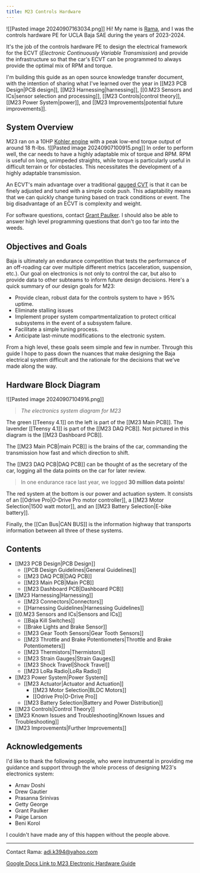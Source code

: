 ```yaml
---
title: M23 Controls Hardware
---
```

![[Pasted image 20240907163034.png]]
Hi! My name is [Rama](https://www.linkedin.com/in/ramaditya-kotha/), and I was the controls hardware PE for UCLA Baja SAE during the years of 2023-2024.

It's the job of the controls hardware PE to design the electrical framework for the ECVT (*Electronic Continuously Variable Transmission*) and provide the infrastructure so that the car's ECVT can be programmed to always provide the optimal mix of RPM and torque.

I'm building this guide as an open source knowledge transfer document, with the intention of sharing what I've learned over the year in [[M23 PCB Design|PCB design]], [[M23 Harnessing|harnessing]], [[0.M23 Sensors and ICs|sensor selection and processing]], [[M23 Controls|control theory]], [[M23 Power System|power]], and [[M23 Improvements|potential future improvements]].

## System Overview
M23 ran on a 10HP [Kohler engine](https://www.sae.org/news/press-room/2022/10/kohler-baja-sae) with a peak low-end torque output of around 18 ft-lbs. 
![[Pasted image 20240907100915.png]]
In order to perform well, the car needs to have a highly adaptable mix of torque and RPM. RPM is useful on long, unimpeded straights, while torque is particularly useful in difficult terrain or for obstacles. This necessitates the development of a highly adaptable transmission.

An ECVT's main advantage over a traditional [gauged CVT](https://en.wikipedia.org/wiki/Continuously_variable_transmission) is that it can be finely adjusted and tuned with a simple code push. This adaptability means that we can quickly change tuning based on track conditions or event. The big disadvantage of an ECVT is complexity and weight.

For software questions, contact [Grant Paulker](https://www.linkedin.com/in/grantpauker/). I should also be able to answer high level programming questions that don't go too far into the weeds.

## Objectives and Goals
Baja is ultimately an endurance competition that tests the performance of an off-roading car over multiple different metrics (acceleration, suspension, etc.). Our goal on electronics is not only to control the car, but also to provide data to other subteams to inform future design decisions. Here's a quick summary of our design goals for M23:
- Provide clean, robust data for the controls system to have > 95% uptime.
- Eliminate stalling issues
- Implement proper system compartmentalization to protect critical subsystems in the event of a subsystem failure.
- Facilitate a simple tuning process.
- Anticipate last-minute modifications to the electronic system.

From a high level, these goals seem simple and few in number. Through this guide I hope to pass down the nuances that make designing the Baja electrical system difficult and the rationale for the decisions that we’ve made along the way.

## Hardware Block Diagram
![[Pasted image 20240907104916.png]]
> *The electronics system diagram for M23*

The green [[Teensy 4.1]] on the left is part of the [[M23 Main PCB]]. The lavender [[Teensy 4.1]] is part of the [[M23 DAQ PCB]]. Not pictured in this diagram is the [[M23 Dashboard PCB]].

The [[M23 Main PCB|main PCB]] is the brains of the car, commanding the transmission how fast and which direction to shift.

The [[M23 DAQ PCB|DAQ PCB]] can be thought of as the secretary of the car, logging all the data points on the car for later review.
> In one endurance race last year, we logged **30 million data points**!

The red system at the bottom is our power and actuation system. It consists of an [[Odrive Pro|O-Drive Pro motor controller]], a [[M23 Motor Selection|1500 watt motor]], and an [[M23 Battery Selection|E-bike battery]].

Finally, the [[Can Bus|CAN BUS]] is the information highway that transports information between all three of these systems.
## Contents
- [[M23 PCB Design|PCB Design]]
	- [[PCB Design Guidelines|General Guidelines]]
	- [[M23 DAQ PCB|DAQ PCB]]
	- [[M23 Main PCB|Main PCB]]
	- [[M23 Dashboard PCB|Dashboard PCB]]
- [[M23 Harnessing|Harnessing]]
	- [[M23 Connectors|Connectors]]
	- [[Harnessing Guidelines|Harnessing Guidelines]]
- [[0.M23 Sensors and ICs|Sensors and ICs]]
	- [[Baja Kill Switches]]
	- [[Brake Lights and Brake Sensor]]
	- [[M23 Gear Tooth Sensors|Gear Tooth Sensors]]
	- [[M23 Throttle and Brake Potentiometers|Throttle and Brake Potentiometers]]
	- [[M23 Thermistors|Thermistors]]
	- [[M23 Strain Gauges|Strain Gauges]]
	- [[M23 Shock Travel|Shock Travel]]
	- [[M23 LoRa Radio|LoRa Radio]]
- [[M23 Power System|Power System]]
	- [[M23 Actuator|Actuator and Actuation]]
		- [[M23 Motor Selection|BLDC Motors]]
		- [[Odrive Pro|O-Drive Pro]]
	- [[M23 Battery Selection|Battery and Power Distribution]]
- [[M23 Controls|Control Theory]]
- [[M23 Known Issues and Troubleshooting|Known Issues and Troubleshooting]]
- [[M23 Improvements|Further Improvements]]


## Acknowledgements
I'd like to thank the following people, who were instrumental in providing me guidance and support through the whole process of designing M23's electronics system:
- Arnav Doshi
- Drew Gautier
- Prasanna Srinivas
- Getty George
- Grant Paulker
- Paige Larson
- Beni Korol

I couldn't have made any of this happen without the people above.
***
Contact Rama: 
adi.k394@yahoo.com

[Google Docs Link to M23 Electronic Hardware Guide](https://docs.google.com/document/d/1RLCjfyGP4bGwF-32CdkQAWU11exEYwgHy4mgGt2Vypk/edit#heading=h.gebd9uls1ju6)
